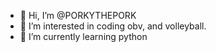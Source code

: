 - 👋 Hi, I’m @PORKYTHEPORK
- 👀 I’m interested in coding obv, and volleyball.
- 🌱 I’m currently learning python
